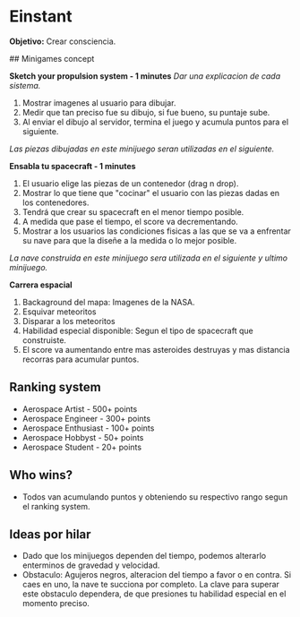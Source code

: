 # Einstant

**Objetivo:** Crear consciencia.

## Minigames concept

**Sketch your propulsion system - 1 minutes**
*Dar una explicacion de cada sistema.*
1. Mostrar imagenes al usuario para dibujar.
2. Medir que tan preciso fue su dibujo, si fue bueno, su puntaje sube.
3. Al enviar el dibujo al servidor, termina el juego y acumula puntos para el siguiente.

*Las piezas dibujadas en este minijuego seran utilizadas en el siguiente.*

**Ensabla tu spacecraft - 1 minutes**
1. El usuario elige las piezas de un contenedor (drag n drop).
2. Mostrar lo que tiene que "cocinar" el usuario con las piezas dadas en los contenedores.
3. Tendrá que crear su spacecraft en el menor tiempo posible.
4. A medida que pase el tiempo, el score va decrementando.
5. Mostrar a los usuarios las condiciones fisicas a las que se va a enfrentar su nave para que la diseñe a la medida o lo mejor posible.

*La nave construida en este minijuego sera utilizada en el siguiente y ultimo minijuego.*

**Carrera espacial**
1. Backaground del mapa: Imagenes de la NASA.
2. Esquivar meteoritos
3. Disparar a los meteoritos
4. Habilidad especial disponible: Segun el tipo de spacecraft que construiste.
5. El score va aumentando entre mas asteroides destruyas y mas distancia recorras para acumular puntos.

## Ranking system
- Aerospace Artist - 500+ points
- Aerospace Engineer - 300+ points
- Aerospace Enthusiast - 100+ points
- Aerospace Hobbyst - 50+ points
- Aerospace Student - 20+ points

## Who wins?
- Todos van acumulando puntos y obteniendo su respectivo rango segun el ranking system.

## Ideas por hilar
- Dado que los minijuegos dependen del tiempo, podemos alterarlo enterminos de gravedad y velocidad.
- Obstaculo: Agujeros negros, alteracion del tiempo a favor o en contra. Si caes en uno, la nave te succiona por completo.
    La clave para superar este obstaculo dependera, de que presiones tu habilidad especial en el momento preciso.

